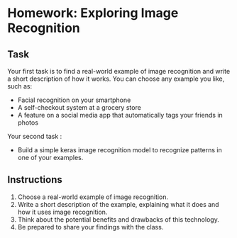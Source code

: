 # Homework: Exploring Image Recognition

## Task

Your first task is to find a real-world example of image recognition and write a short description of how it works. You can choose any example you like, such as:

- Facial recognition on your smartphone
- A self-checkout system at a grocery store
- A feature on a social media app that automatically tags your friends in photos

Your second task : 
- Build a simple keras image recognition model to recognize patterns in one of your examples.

## Instructions

1. Choose a real-world example of image recognition.
2. Write a short description of the example, explaining what it does and how it uses image recognition.
3. Think about the potential benefits and drawbacks of this technology.
4. Be prepared to share your findings with the class.
